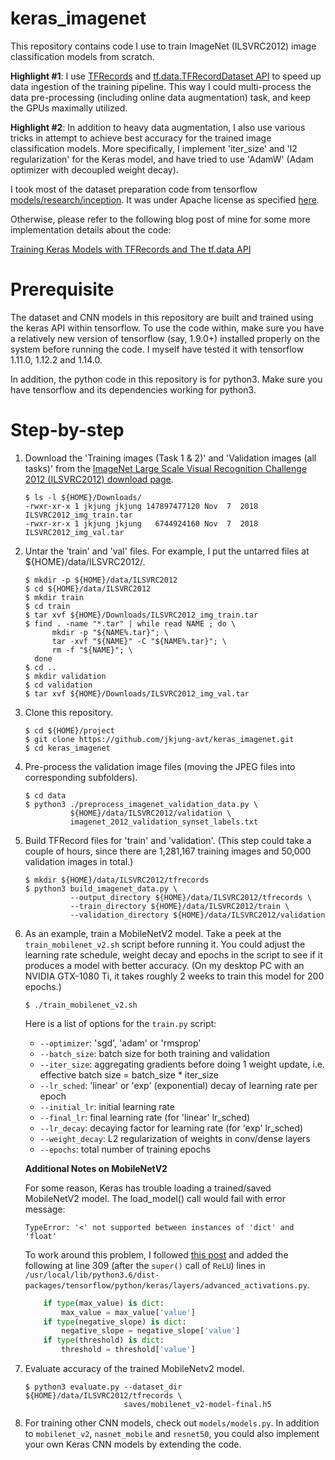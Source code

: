 keras_imagenet
==============

This repository contains code I use to train ImageNet (ILSVRC2012) image classification models from scratch.

**Highlight #1**: I use [TFRecords](https://www.tensorflow.org/tutorials/load_data/tf_records) and [tf.data.TFRecordDataset API](https://www.tensorflow.org/api_docs/python/tf/data/TFRecordDataset) to speed up data ingestion of the training pipeline.  This way I could multi-process the data pre-processing (including online data augmentation) task, and keep the GPUs maximally utilized.

**Highlight #2**: In addition to heavy data augmentation, I also use various tricks in attempt to achieve best accuracy for the trained image classification models.  More specifically, I implement 'iter_size' and 'l2 regularization' for the Keras model, and have tried to use 'AdamW' (Adam optimizer with decoupled weight decay).

I took most of the dataset preparation code from tensorflow [models/research/inception](https://github.com/tensorflow/models/tree/master/research/inception).  It was under Apache license as specified [here](https://github.com/tensorflow/models/blob/master/LICENSE).

Otherwise, please refer to the following blog post of mine for some more implementation details about the code:

[Training Keras Models with TFRecords and The tf.data API](https://jkjung-avt.github.io/tfrecords-for-keras/)

# Prerequisite

The dataset and CNN models in this repository are built and trained using the keras API within tensorflow.  To use the code within, make sure you have a relatively new version of tensorflow (say, 1.9.0+) installed properly on the system before running the code.  I myself have tested it with tensorflow 1.11.0, 1.12.2 and 1.14.0.

In addition, the python code in this repository is for python3.  Make sure you have tensorflow and its dependencies working for python3.

# Step-by-step

1. Download the 'Training images (Task 1 & 2)' and 'Validation images (all tasks)' from the [ImageNet Large Scale Visual Recognition Challenge 2012 (ILSVRC2012) download page](http://www.image-net.org/challenges/LSVRC/2012/nonpub-downloads).

   ```shell
   $ ls -l ${HOME}/Downloads/
   -rwxr-xr-x 1 jkjung jkjung 147897477120 Nov  7  2018 ILSVRC2012_img_train.tar
   -rwxr-xr-x 1 jkjung jkjung   6744924160 Nov  7  2018 ILSVRC2012_img_val.tar
   ```

2. Untar the 'train' and 'val' files.  For example, I put the untarred files at ${HOME}/data/ILSVRC2012/.

   ```shell
   $ mkdir -p ${HOME}/data/ILSVRC2012
   $ cd ${HOME}/data/ILSVRC2012
   $ mkdir train
   $ cd train
   $ tar xvf ${HOME}/Downloads/ILSVRC2012_img_train.tar
   $ find . -name "*.tar" | while read NAME ; do \
         mkdir -p "${NAME%.tar}"; \
         tar -xvf "${NAME}" -C "${NAME%.tar}"; \
         rm -f "${NAME}"; \
     done
   $ cd ..
   $ mkdir validation
   $ cd validation
   $ tar xvf ${HOME}/Downloads/ILSVRC2012_img_val.tar
   ```

3. Clone this repository.

   ```shell
   $ cd ${HOME}/project
   $ git clone https://github.com/jkjung-avt/keras_imagenet.git
   $ cd keras_imagenet
   ```

4. Pre-process the validation image files (moving the JPEG files into corresponding subfolders).

   ```shell
   $ cd data
   $ python3 ./preprocess_imagenet_validation_data.py \
             ${HOME}/data/ILSVRC2012/validation \
             imagenet_2012_validation_synset_labels.txt
   ```

5. Build TFRecord files for 'train' and 'validation'.  (This step could take a couple of hours, since there are 1,281,167 training images and 50,000 validation images in total.)

   ```shell
   $ mkdir ${HOME}/data/ILSVRC2012/tfrecords
   $ python3 build_imagenet_data.py \
             --output_directory ${HOME}/data/ILSVRC2012/tfrecords \
             --train_directory ${HOME}/data/ILSVRC2012/train \
             --validation_directory ${HOME}/data/ILSVRC2012/validation
   ```

6. As an example, train a MobileNetV2 model.  Take a peek at the `train_mobilenet_v2.sh` script before running it.  You could adjust the learning rate schedule, weight decay and epochs in the script to see if it produces a model with better accuracy.  (On my desktop PC with an NVIDIA GTX-1080 Ti, it takes roughly 2 weeks to train this model for 200 epochs.)

   ```shell
   $ ./train_mobilenet_v2.sh
   ```

   Here is a list of options for the `train.py` script:

   * `--optimizer`: 'sgd', 'adam' or 'rmsprop'
   * `--batch_size`: batch size for both training and validation
   * `--iter_size`: aggregating gradients before doing 1 weight update, i.e. effective batch size = batch_size * iter_size
   * `--lr_sched`: 'linear' or 'exp' (exponential) decay of learning rate per epoch
   * `--initial_lr`: initial learning rate
   * `--final_lr`: final learning rate (for 'linear' lr_sched)
   * `--lr_decay`: decaying factor for learning rate (for 'exp' lr_sched)
   * `--weight_decay`: L2 regularization of weights in conv/dense layers
   * `--epochs`: total number of training epochs

   **Additional Notes on MobileNetV2**

   For some reason, Keras has trouble loading a trained/saved MobileNetV2 model.  The load_model() call would fail with error message:
   
      `TypeError: '<' not supported between instances of 'dict' and 'float'`
   
   To work around this problem, I followed [this post](https://github.com/tensorflow/tensorflow/issues/22697#issuecomment-436301471) and added the following at line 309 (after the `super()` call of `ReLU`) lines in `/usr/local/lib/python3.6/dist-packages/tensorflow/python/keras/layers/advanced_activations.py`.
   
      ```python
          if type(max_value) is dict:
              max_value = max_value['value']
          if type(negative_slope) is dict:
              negative_slope = negative_slope['value']
          if type(threshold) is dict:
              threshold = threshold['value']
      ```
   
7. Evaluate accuracy of the trained MobileNetv2 model.

   ```shell
   $ python3 evaluate.py --dataset_dir ${HOME}/data/ILSVRC2012/tfrecords \
                         saves/mobilenet_v2-model-final.h5
   ```

8. For training other CNN models, check out `models/models.py`.  In addition to `mobilenet_v2`, `nasnet_mobile` and `resnet50`, you could also implement your own Keras CNN models by extending the code.
